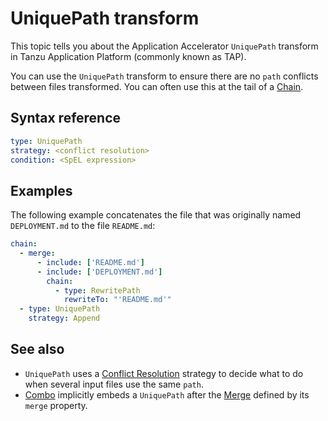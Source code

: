 # UniquePath transform

This topic tells you about the Application Accelerator `UniquePath` transform in Tanzu Application Platform (commonly known as TAP).

You can use the `UniquePath` transform to ensure there are no `path` conflicts between files transformed.
You can often use this at the tail of a [Chain](chain.md).

## <a id="syntax-ref"></a>Syntax reference

```yaml
type: UniquePath
strategy: <conflict resolution>
condition: <SpEL expression>
```

## <a id="examples"></a>Examples

The following example concatenates the file that was originally named `DEPLOYMENT.md`
to the file `README.md`:

```yaml
chain:
  - merge:
      - include: ['README.md']
      - include: ['DEPLOYMENT.md']
        chain:
          - type: RewritePath
            rewriteTo: "'README.md'"
  - type: UniquePath
    strategy: Append
```

## See also

- `UniquePath` uses a [Conflict Resolution](conflict-resolution.md) strategy to decide
what to do when several input files use the same `path`.
- [Combo](combo.md) implicitly embeds a `UniquePath` after the [Merge](merge.md) defined by 
its `merge` property.
